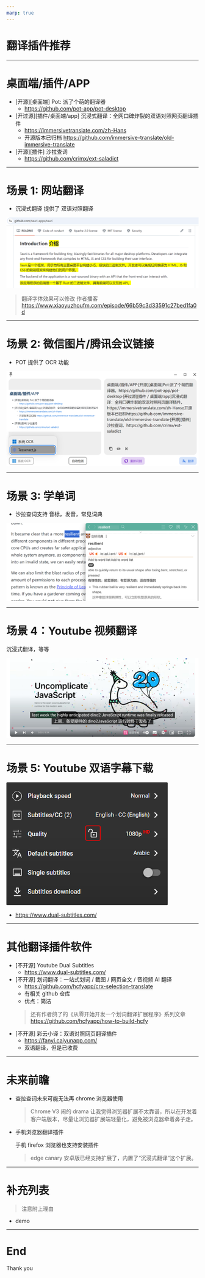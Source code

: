 ```yaml
---
marp: true
---
```


# 翻译插件推荐

---

# 桌面端/插件/APP

- \[开源\]\[桌面端\] Pot: 派了个萌的翻译器
  - <https://github.com/pot-app/pot-desktop>
- \[开过源\]\[插件/桌面端/app\] 沉浸式翻译：全网口碑炸裂的双语对照网页翻译插件
  - <https://immersivetranslate.com/zh-Hans>
  - 开源版本已归档 <https://github.com/immersive-translate/old-immersive-translate>
- \[开源\]\[插件\] 沙拉查词
  - <https://github.com/crimx/ext-saladict>

---

# 场景 1: 网站翻译

- 沉浸式翻译 提供了 双语对照翻译

![Github README 翻译](./image3.png)

> 翻译字体效果可以修改
> 作者播客 <https://www.xiaoyuzhoufm.com/episode/66b59c3d33591c27bed1fa0d>

---

# 场景 2: 微信图片/腾讯会议链接

- POT 提供了 OCR 功能

![alt text](./image-1.png)

---

# 场景 3: 学单词

- 沙拉查词支持 音标，发音，常见词典

![alt text](./image-4.png)

---

# 场景 4：Youtube 视频翻译

沉浸式翻译，等等

![alt text](image-7.png)

---

# 场景 5: Youtube 双语字幕下载

![alt text](image-8.png)

- <https://www.dual-subtitles.com/>

---

# 其他翻译插件软件

- [不开源] Youtube Dual Subtitles
  - <https://www.dual-subtitles.com/>
- [不开源] 划词翻译：一站式划词 / 截图 / 网页全文 / 音视频 AI 翻译
  - <https://github.com/hcfyapp/crx-selection-translate>
  - 有相关 github 仓库
  - 优点：简洁
  > 还有作者鸽了的《从零开始开发一个划词翻译扩展程序》系列文章 <https://github.com/hcfyapp/how-to-build-hcfy>
- [不开源] 彩云小译：双语对照网页翻译插件
  - <https://fanyi.caiyunapp.com/>
  - 双语翻译，但是已收费

---

# 未来前瞻

- 查拉查词未来可能无法再 chrome 浏览器使用
  > Chrome V3 闹的 drama 让我觉得浏览器扩展不太靠谱，所以在开发着客户端版本，尽量让浏览器扩展端轻量化，避免被浏览器牵着鼻子走。

- 手机浏览器翻译插件

  手机 firefox 浏览器也支持安装插件
  > edge canary 安卓版已经支持扩展了，内置了“沉浸式翻译”这个扩展。

---

# 补充列表

> 注意附上理由

- demo

---

# End

Thank you

